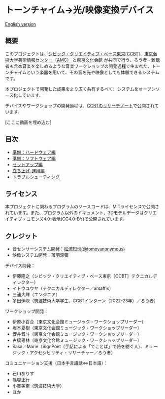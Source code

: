 # トーンチャイム→光/映像変換デバイス

[English version](README.en.md)

## 概要

このプロジェクトは、[シビック・クリエイティブ・ベース東京[CCBT]](https://ccbt.rekibun.or.jp/)、[東京藝術大学芸術情報センター（AMC）](https://amc.geidai.ac.jp)
と[東京文化会館](https://www.t-bunka.jp/)
が共同で行う、ろう者・難聴者も含め音楽を楽しめるような音楽ワークショップの開発過程で生まれた、トーンチャイムという楽器を用いて、その音を光や映像としても体験できるシステムです。

本プロジェクトで開発した成果をより広く共有するべく、システムをオープンソース化しています。

デバイスやワークショップの開発過程は、[CCBTのリサーチノート](https://ccbt.rekibun.or.jp/research-notes/diverstiy-and-inclusion-project-02)で公開されています。

[ここに動画を埋め込む]

## 目次

- [準備：ハードウェア編](1-prep-hardware.md)
- [準備：ソフトウェア編](2-prep-software.md)
- [セットアップ編](3-setup.md)
- [立ち上げ-運用編](4-use.md)
- [トラブルシューティング](5-troubleshooting.md)

## ライセンス

本プロジェクトに関わるプログラムのソースコードは、MITライセンスで公開されています。また、プログラム以外のドキュメント、3Dモデルデータはクリエイティブ・コモンズ4.0-表示(CC4.0-BY)で公開されています。

## クレジット

- 音センサーシステム開発：[松浦知也(@tomoyanonymous)](https://matsuuratomoya.com)
- 映像システム開発：薄羽涼彌

デバイス開発：

- 伊藤隆之（シビック・クリエイティブ・ベース東京［CCBT］テクニカルディレクター）
- イトウユウヤ（テクニカルディレクター／arsaffix）
- 三浦大輝（エンジニア）
- 多田伊吹（筑波技術大学学生、CCBTインターン（2022-23年）／ろう者）

ワークショップ開発：

- 伊原小百合（東京文化会館ミュージック・ワークショップリーダー）
- 坂本夏樹（東京文化会館ミュージック・ワークショップリーダー）
- 櫻井音斗（東京文化会館ミュージック・ワークショップリーダー）
- 古橋果林（東京文化会館ミュージック・ワークショップリーダー）
- Sasa／Marie（SignPoet（手話による「てことば」で詩を紡ぐ人）、ミュージック・アクセシビリティ・リサーチャー／ろう者）

コミュニケーション支援（日本手言語話⇔日本語）：

- 石川ありす
- 篠塚正行
- 小貫美奈（筑波技術大学）
- ほか